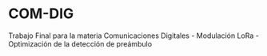 # COM-DIG
Trabajo Final para la materia Comunicaciones Digitales - Modulación LoRa - Optimización de la detección de preámbulo
